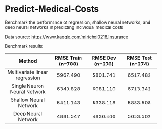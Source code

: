 # Predict-Medical-Costs
Benchmark the performance of regression, shallow neural networks, and deep neural networks in predicting individual medical costs

Data source: https://www.kaggle.com/mirichoi0218/insurance

Benchmark results: 

Method | RMSE Train (n=788) | RMSE Dev (n=276) | RMSE Test (n=274)
:---: | :---: | :---: | :---:
Multivariate linear regression  | 5967.490 | 5801.741 | 6517.482
Single Neuron Neural Network  | 6340.828 | 6081.110  | 6713.342
Shallow Neural Network  | 5411.143 | 5338.118 | 5883.508
Deep Neural Network  | 4881.547 | 4836.446 | 5653.502

